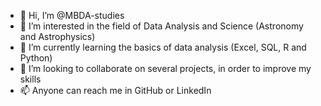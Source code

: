 - 👋 Hi, I’m @MBDA-studies
- 👀 I’m interested in the field of Data Analysis and Science (Astronomy and Astrophysics)
- 🌱 I’m currently learning the basics of data analysis (Excel, SQL, R and Python)
- 💞️ I’m looking to collaborate on several projects, in order to improve my skills
- 📫 Anyone can reach me in GitHub or LinkedIn

<!---
MBDA-studies/MBDA-studies is a ✨ special ✨ repository because its `README.md` (this file) appears on your GitHub profile.
You can click the Preview link to take a look at your changes.
--->
